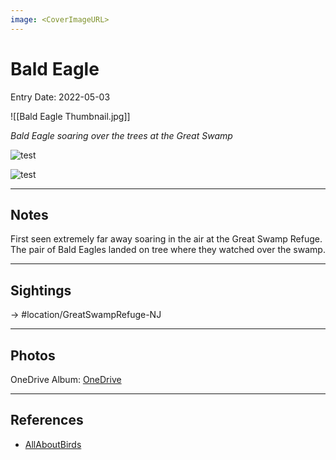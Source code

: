 ```yaml
---
image: <CoverImageURL>
---
```


# Bald Eagle
Entry Date: 2022-05-03

![[Bald Eagle Thumbnail.jpg]]

*Bald Eagle soaring over the trees at the Great Swamp*


![test](https://sat02pap001files.storage.live.com/y4m2q272dhnVI9THYTYdR14xF4hiUfjUMTKL4XMXJkB1FYGoKyM0QREVK603DN1izSNWlW53jekpMqc8seb_exJFwxrjtxkCIlxplgN6jvAQDd8uybsrNtthS2UhGlYkveYB4EbSDidgolT8WYV5aZ28vaDBVI8ugMYbDHdR-hqC_NO-8MgtndR2YXJtOini5ji?width=3000&height=4000&cropmode=none)

![test](https://sat02pap001files.storage.live.com/y4m2q272dhnVI9THYTYdR14xF4hiUfjUMTKL4XMXJkB1FYGoKyM0QREVK603DN1izSNWlW53jekpMqc8seb_exJFwxrjtxkCIlxplgN6jvAQDd8uybsrNtthS2UhGlYkveYB4EbSDidgolT8WYV5aZ28vaDBVI8ugMYbDHdR-hqC_NO-8MgtndR2YXJtOini5ji?width=3000&height=4000&cropmode=none)

---------------------------------------------------------------
## Notes
First seen extremely far away soaring in the air at the Great Swamp Refuge. The pair of Bald Eagles landed on tree where they watched over the swamp.

---------------------------------------------------------------
## Sightings

-> #location/GreatSwampRefuge-NJ 

---------------------------------------------------------------
## Photos
OneDrive Album: [OneDrive](https://1drv.ms/u/s!AvaIuMdCo_w-1giBxcppoxX1bAfW?e=ujbKx4)

---------------------------------------------------------------
## References
- [AllAboutBirds](https://www.allaboutbirds.org/guide/Bald_Eagle/overview)